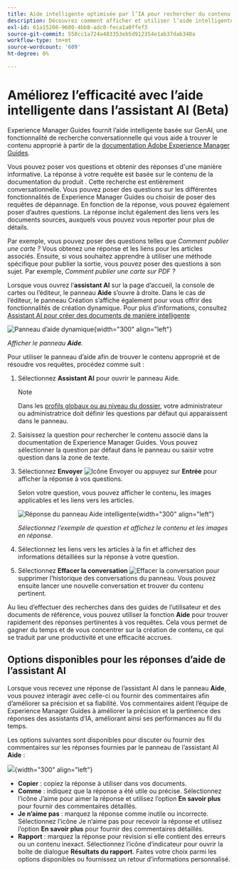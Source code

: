 ```yaml
---
title: Aide intelligente optimisée par l’IA pour rechercher du contenu
description: Découvrez comment afficher et utiliser l’aide intelligente optimisée par l’IA.
exl-id: 61a15208-9600-4bb8-adc0-feca1a0ffef3
source-git-commit: 558cc1a724a483353eb5d912354e1ab37dab348a
workflow-type: tm+mt
source-wordcount: '609'
ht-degree: 0%

---
```


# Améliorez l’efficacité avec l’aide intelligente dans l’assistant AI (Beta)

Experience Manager Guides fournit l’aide intelligente basée sur GenAI, une fonctionnalité de recherche conversationnelle qui vous aide à trouver le contenu approprié à partir de la [documentation Adobe Experience Manager Guides](https://experienceleague.adobe.com/en/docs/experience-manager-guides/using/overview).

Vous pouvez poser vos questions et obtenir des réponses d&#39;une manière informative. La réponse à votre requête est basée sur le contenu de la documentation du produit . Cette recherche est entièrement conversationnelle. Vous pouvez poser des questions sur les différentes fonctionnalités de Experience Manager Guides ou choisir de poser des requêtes de dépannage. En fonction de la réponse, vous pouvez également poser d’autres questions. La réponse inclut également des liens vers les documents sources, auxquels vous pouvez vous reporter pour plus de détails.

Par exemple, vous pouvez poser des questions telles que *Comment publier une carte ?* Vous obtenez une réponse et les liens pour les articles associés. Ensuite, si vous souhaitez apprendre à utiliser une méthode spécifique pour publier la sortie, vous pouvez poser des questions à son sujet. Par exemple, *Comment publier une carte sur PDF ?*

Lorsque vous ouvrez l’**assistant AI** sur la page d’accueil, la console de cartes ou l’éditeur, le panneau **Aide** s’ouvre à droite. Dans le cas de l’éditeur, le panneau Création s’affiche également pour vous offrir des fonctionnalités de création dynamique. Pour plus d’informations, consultez [Assistant AI pour créer des documents de manière intelligente](./ai-assistant-right-panel.md)

![Panneau d’aide dynamique](images/smart-help-panel.png){width="300" align="left"}

*Afficher le panneau **Aide**.*

Pour utiliser le panneau d’aide afin de trouver le contenu approprié et de résoudre vos requêtes, procédez comme suit :

1. Sélectionnez **Assistant AI** pour ouvrir le panneau Aide.

   >[!NOTE]
   >
   > Dans les [profils globaux ou au niveau du dossier](../cs-install-guide/conf-folder-level.md#conf-ai-guides-assistant), votre administrateur ou administratrice doit définir les questions par défaut qui apparaissent dans le panneau.

1. Saisissez la question pour rechercher le contenu associé dans la documentation de Experience Manager Guides. Vous pouvez sélectionner la question par défaut dans le panneau ou saisir votre question dans la zone de texte.

1. Sélectionnez **Envoyer** ![Icône Envoyer](images/send-icon.svg) ou appuyez sur **Entrée** pour afficher la réponse à vos questions.

   Selon votre question, vous pouvez afficher le contenu, les images applicables et les liens vers les articles.

   ![Réponse du panneau Aide intelligente](images/smart-help-panel-response.png){width="300" align="left"}


   *Sélectionnez l’exemple de question et affichez le contenu et les images en réponse.*

1. Sélectionnez les liens vers les articles à la fin et affichez des informations détaillées sur la réponse à votre question.


1. Sélectionnez **Effacer la conversation** ![Effacer la conversation](images/clear-conversation-icon.svg) pour supprimer l’historique des conversations du panneau. Vous pouvez ensuite lancer une nouvelle conversation et trouver du contenu pertinent.

Au lieu d’effectuer des recherches dans des guides de l’utilisateur et des documents de référence, vous pouvez utiliser la fonction **Aide** pour trouver rapidement des réponses pertinentes à vos requêtes. Cela vous permet de gagner du temps et de vous concentrer sur la création de contenu, ce qui se traduit par une productivité et une efficacité accrues.

## Options disponibles pour les réponses d’aide de l’assistant AI

Lorsque vous recevez une réponse de l’assistant AI dans le panneau **Aide**, vous pouvez interagir avec celle-ci ou fournir des commentaires afin d’améliorer sa précision et sa fiabilité. Vos commentaires aident l’équipe de Experience Manager Guides à améliorer la précision et la pertinence des réponses des assistants d’IA, améliorant ainsi ses performances au fil du temps.

Les options suivantes sont disponibles pour discuter ou fournir des commentaires sur les réponses fournies par le panneau de l’assistant AI **Aide** :

![](images/ai-assistant-response-options.png){width="300" align="left"}

- **Copier** : copiez la réponse à utiliser dans vos documents.
- **Comme** : indiquez que la réponse a été utile ou précise. Sélectionnez l’icône J’aime pour aimer la réponse et utilisez l’option **En savoir plus** pour fournir des commentaires détaillés.
- **Je n’aime pas** : marquez la réponse comme inutile ou incorrecte. Sélectionnez l’icône Je n’aime pas pour recevoir la réponse et utilisez l’option **En savoir plus** pour fournir des commentaires détaillés.
- **Rapport** : marquez la réponse pour révision si elle contient des erreurs ou un contenu inexact. Sélectionnez l’icône d’indicateur pour ouvrir la boîte de dialogue **Résultats du rapport**. Faites votre choix parmi les options disponibles ou fournissez un retour d’informations personnalisé.